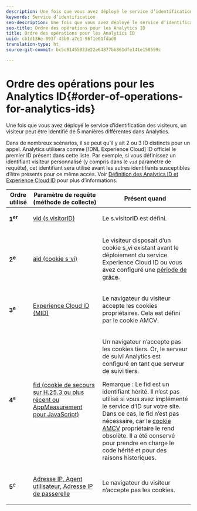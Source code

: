```yaml
---
description: Une fois que vous avez déployé le service d’identification des visiteurs, un visiteur peut être identifié de 5 manières différentes dans Analytics.
keywords: Service d’identification
seo-description: Une fois que vous avez déployé le service d’identification des visiteurs, un visiteur peut être identifié de 5 manières différentes dans Analytics.
seo-title: Ordre des opérations pour les Analytics ID
title: Ordre des opérations pour les Analytics ID
uuid: cb1d136e-093f-43b0-a7e1-96f1e61fdad0
translation-type: ht
source-git-commit: bc5c81455023e22e64877bb861dfe141e158599c

---
```



# Ordre des opérations pour les Analytics ID{#order-of-operations-for-analytics-ids}

Une fois que vous avez déployé le service d’identification des visiteurs, un visiteur peut être identifié de 5 manières différentes dans Analytics.

Dans de nombreux scénarios, il se peut qu’il y ait 2 ou 3 ID distincts pour un appel. Analytics utilisera comme [!DNL Experience Cloud] ID officiel le premier ID présent dans cette liste. Par exemple, si vous définissez un identifiant visiteur personnalisé (y compris dans le `vid` paramètre de requête), cet identifiant sera utilisé avant les autres identifiants susceptibles d’être présents pour ce même accès. Voir [Définition des Analytics ID et Experience Cloud ID](../../reference/analytics-reference/analytics-ids.md#concept-f381dd18ee184c6c8e48286937a161d6) pour plus d’informations.

<table id="table_D267D36451F643D1BB68AF6FEAA6AD1A"> 
 <thead> 
  <tr> 
   <th colname="col1" class="entry"> Ordre utilisé </th> 
   <th colname="col2" class="entry"> Paramètre de requête (méthode de collecte) </th> 
   <th colname="col3" class="entry"> Présent quand </th> 
  </tr> 
 </thead>
 <tbody> 
  <tr> 
   <td colname="col1"> <p> <b>1<sup>er</sup></b> </p> </td> 
   <td colname="col2"> <p> <a href="https://marketing.adobe.com/resources/help/fr_FR/sc/implement/visid_custom.html" format="http" scope="external"> vid (s.visitorID)</a> </p> </td> 
   <td colname="col3"> <p>Le <span class="codeph">s.visitorID</span> est défini. </p> </td> 
  </tr> 
  <tr> 
   <td colname="col1"> <p> <b>2<sup>e</sup></b> </p> </td> 
   <td colname="col2"> <p> <a href="https://marketing.adobe.com/resources/help/fr_FR/sc/implement/visid_analytics.html" format="http" scope="external"> aid (cookie s_vi)</a> </p> </td> 
   <td colname="col3"> <p>Le visiteur disposait d’un cookie s_vi existant avant le déploiement du service <span class="keyword">Experience Cloud</span> ID ou vous avez configuré une <a href="../../reference/analytics-reference/grace-period.md" format="dita" scope="local">période de grâce</a>. </p> </td> 
  </tr> 
  <tr> 
   <td colname="col1"> <p> <b>3<sup>e</sup></b> </p> </td> 
   <td colname="col2"> <p> <a href="../../introduction/cookies.md#section-7ff7d96d6e4141b08a84a75a63d7814c" format="dita" scope="local"> Experience Cloud ID (MID) </a> </p> </td> 
   <td colname="col3"> <p>Le navigateur du visiteur accepte les cookies propriétaires. Cela est défini par le cookie AMCV. </p> </td> 
  </tr> 
  <tr> 
   <td colname="col1"> <p> <b>4</b><sup>e</sup> </p> </td> 
   <td colname="col2"> <p> <a href="https://marketing.adobe.com/resources/help/fr_FR/sc/implement/visid_fallback.html" format="http" scope="external"> fid (cookie de secours sur H.25.3 ou plus récent ou AppMeasurement pour JavaScript)</a> </p> </td> 
   <td colname="col3"> <p>Un navigateur n’accepte pas les cookies tiers. Or, le serveur de suivi Analytics est configuré en tant que serveur de suivi tiers. </p> <p> <p>Remarque : Le <span class="codeph">fid</span> est un identifiant hérité. Il n’est pas utilisé si vous avez implémenté le service d’ID sur votre site. Dans ce cas, le <span class="codeph"> fid</span> n’est pas nécessaire, car le <a href="../../introduction/cookies.md" format="dita" scope="local"> cookie AMCV</a> propriétaire le rend obsolète. Il a été conservé pour prendre en charge le code hérité et pour des raisons historiques. </p> </p> </td> 
  </tr> 
  <tr> 
   <td colname="col1"> <p> <b>5</b><sup>e</sup> </p> </td> 
   <td colname="col2"> <p> <a href="https://marketing.adobe.com/resources/help/fr_FR/sc/implement/visid_fallback.html" format="http" scope="external"> Adresse IP, Agent utilisateur, Adresse IP de passerelle</a> </p> </td> 
   <td colname="col3"> <p>Le navigateur du visiteur n’accepte pas les cookies. </p> </td> 
  </tr> 
 </tbody> 
</table>

